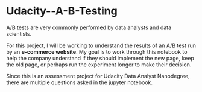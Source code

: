 # Udacity--A-B-Testing

A/B tests are very commonly performed by data analysts and data scientists.

For this project, I will be working to understand the results of an A/B test run by an **e-commerce website**. My goal is to work through this notebook to help the company understand if they should implement the new page, keep the old page, or perhaps run the experiment longer to make their decision.

Since this is an assessment project for Udacity Data Analyst Nanodegree, there are multiple questions asked in the jupyter notebook.
